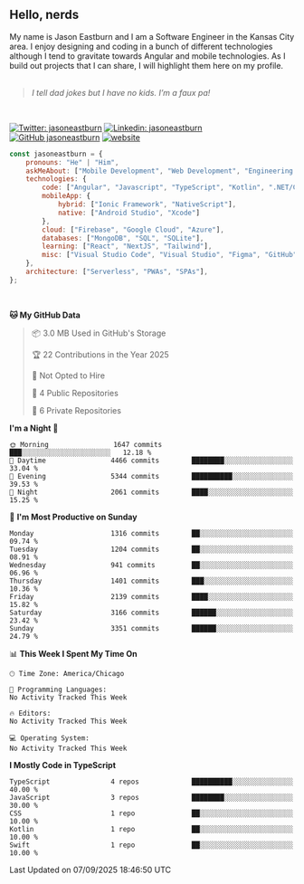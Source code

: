 <h2>Hello, nerds</h2>
My name is Jason Eastburn and I am a Software Engineer in the Kansas City area. I enjoy designing and coding in a bunch of different technologies although I tend to gravitate towards Angular and mobile technologies. As I build out projects that I can share, I will highlight them here on my profile.
<br/><br/>
<blockquote>
<em>I tell dad jokes but I have no kids. I’m a faux pa!</em>
</blockquote>
<br/>

[![Twitter: jasoneastburn](https://img.shields.io/twitter/follow/jasoneastburn?style=social)](https://twitter.com/jasoneastburn)
[![Linkedin: jasoneastburn](https://img.shields.io/badge/-jasoneastburn-blue?style=flat-square&logo=Linkedin&logoColor=white&link=https://www.linkedin.com/in/jasoneastburn/)](https://www.linkedin.com/in/jasoneastburn/)
[![GitHub jasoneastburn](https://img.shields.io/github/followers/jasoneastburn?label=follow&style=social)](https://github.com/jasoneastburn)
[![website](https://img.shields.io/badge/Website-46a2f1.svg?&style=flat-square&logo=Google-Chrome&logoColor=white&link=https://wwwjasoneastburn.com/)](https://www.jasoneastburn.com/)
<br/>

```javascript
const jasoneastburn = {
    pronouns: "He" | "Him",
    askMeAbout: ["Mobile Development", "Web Development", "Engineering Leadership", "Tech", "Finance", "Gaming"],
    technologies: {
        code: ["Angular", "Javascript", "TypeScript", "Kotlin", ".NET/C#", "HTML", "CSS"],
        mobileApp: {
            hybrid: ["Ionic Framework", "NativeScript"],
            native: ["Android Studio", "Xcode"]
        },
        cloud: ["Firebase", "Google Cloud", "Azure"],
        databases: ["MongoDB", "SQL", "SQLite"],
        learning: ["React", "NextJS", "Tailwind"],
        misc: ["Visual Studio Code", "Visual Studio", "Figma", "GitHub", "Windows", "MacOS"]
    },
    architecture: ["Serverless", "PWAs", "SPAs"],
};
```
<br/>

<!--START_SECTION:waka-->
**🐱 My GitHub Data** 

> 📦 3.0 MB Used in GitHub's Storage 
 > 
> 🏆 22 Contributions in the Year 2025
 > 
> 🚫 Not Opted to Hire
 > 
> 📜 4 Public Repositories 
 > 
> 🔑 6 Private Repositories 
 > 
**I'm a Night 🦉** 

```text
🌞 Morning                1647 commits        ███░░░░░░░░░░░░░░░░░░░░░░   12.18 % 
🌆 Daytime                4466 commits        ████████░░░░░░░░░░░░░░░░░   33.04 % 
🌃 Evening                5344 commits        ██████████░░░░░░░░░░░░░░░   39.53 % 
🌙 Night                  2061 commits        ████░░░░░░░░░░░░░░░░░░░░░   15.25 % 
```
📅 **I'm Most Productive on Sunday** 

```text
Monday                   1316 commits        ██░░░░░░░░░░░░░░░░░░░░░░░   09.74 % 
Tuesday                  1204 commits        ██░░░░░░░░░░░░░░░░░░░░░░░   08.91 % 
Wednesday                941 commits         ██░░░░░░░░░░░░░░░░░░░░░░░   06.96 % 
Thursday                 1401 commits        ███░░░░░░░░░░░░░░░░░░░░░░   10.36 % 
Friday                   2139 commits        ████░░░░░░░░░░░░░░░░░░░░░   15.82 % 
Saturday                 3166 commits        ██████░░░░░░░░░░░░░░░░░░░   23.42 % 
Sunday                   3351 commits        ██████░░░░░░░░░░░░░░░░░░░   24.79 % 
```


📊 **This Week I Spent My Time On** 

```text
🕑︎ Time Zone: America/Chicago

💬 Programming Languages: 
No Activity Tracked This Week

🔥 Editors: 
No Activity Tracked This Week

💻 Operating System: 
No Activity Tracked This Week
```

**I Mostly Code in TypeScript** 

```text
TypeScript               4 repos             ██████████░░░░░░░░░░░░░░░   40.00 % 
JavaScript               3 repos             ████████░░░░░░░░░░░░░░░░░   30.00 % 
CSS                      1 repo              ██░░░░░░░░░░░░░░░░░░░░░░░   10.00 % 
Kotlin                   1 repo              ██░░░░░░░░░░░░░░░░░░░░░░░   10.00 % 
Swift                    1 repo              ██░░░░░░░░░░░░░░░░░░░░░░░   10.00 % 
```




 Last Updated on 07/09/2025 18:46:50 UTC
<!--END_SECTION:waka-->

<!--<pr><img src="https://github-readme-stats.vercel.app/api/top-langs/?username=jasoneastburn&langs_count=10&layout=compact"></p> -->
